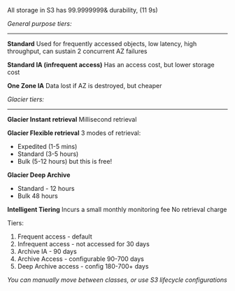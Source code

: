 All storage in S3 has 99.9999999& durability, (11 9s)

*General purpose tiers:*
***
**Standard**
Used for frequently accessed objects, low latency, high throughput, can sustain 2 concurrent AZ failures

**Standard IA (infrequent access)**
Has an access cost, but lower storage cost

**One Zone IA**
Data lost if AZ is destroyed, but cheaper


*Glacier tiers:*
***
**Glacier Instant retrieval**
Millisecond retrieval

**Glacier Flexible retrieval**
3 modes of retrieval:
- Expedited (1-5 mins)
- Standard (3-5 hours)
- Bulk (5-12 hours) but this is free!

**Glacier Deep Archive**
- Standard - 12 hours
- Bulk 48 hours

**Intelligent Tiering**
Incurs a small monthly monitoring fee
No retrieval charge

Tiers:
1. Frequent access - default
2. Infrequent access - not accessed for 30 days
3. Archive IA - 90 days
4. Archive Access - configurable 90-700 days
5. Deep Archive access - config 180-700+ days

*You can manually move between classes, or use S3 lifecycle configurations*
